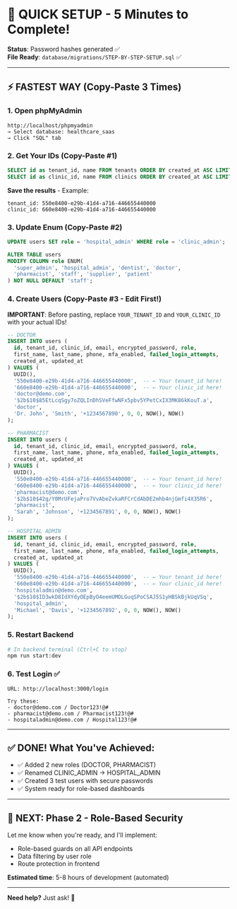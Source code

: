 # 🚀 QUICK SETUP - 5 Minutes to Complete!

**Status**: Password hashes generated ✅  
**File Ready**: `database/migrations/STEP-BY-STEP-SETUP.sql` ✅  

---

## ⚡ FASTEST WAY (Copy-Paste 3 Times)

### **1. Open phpMyAdmin**
```
http://localhost/phpmyadmin
→ Select database: healthcare_saas
→ Click "SQL" tab
```

### **2. Get Your IDs** (Copy-Paste #1)
```sql
SELECT id as tenant_id, name FROM tenants ORDER BY created_at ASC LIMIT 1;
SELECT id as clinic_id, name FROM clinics ORDER BY created_at ASC LIMIT 1;
```

**Save the results** - Example:
```
tenant_id: 550e8400-e29b-41d4-a716-446655440000
clinic_id: 660e8400-e29b-41d4-a716-446655440000
```

### **3. Update Enum** (Copy-Paste #2)
```sql
UPDATE users SET role = 'hospital_admin' WHERE role = 'clinic_admin';

ALTER TABLE users 
MODIFY COLUMN role ENUM(
  'super_admin', 'hospital_admin', 'dentist', 'doctor', 
  'pharmacist', 'staff', 'supplier', 'patient'
) NOT NULL DEFAULT 'staff';
```

### **4. Create Users** (Copy-Paste #3 - Edit First!)

**IMPORTANT**: Before pasting, replace `YOUR_TENANT_ID` and `YOUR_CLINIC_ID` with your actual IDs!

```sql
-- DOCTOR
INSERT INTO users (
  id, tenant_id, clinic_id, email, encrypted_password, role,
  first_name, last_name, phone, mfa_enabled, failed_login_attempts,
  created_at, updated_at
) VALUES (
  UUID(),
  '550e8400-e29b-41d4-a716-446655440000',  -- ← Your tenant_id here!
  '660e8400-e29b-41d4-a716-446655440000',  -- ← Your clinic_id here!
  'doctor@demo.com',
  '$2b$10$85EtLcqSgy7oZQLInDhSVeFfwNFx5pbv5YPetCxIX3MK86kKouT.a',
  'doctor',
  'Dr. John', 'Smith', '+1234567890', 0, 0, NOW(), NOW()
);

-- PHARMACIST
INSERT INTO users (
  id, tenant_id, clinic_id, email, encrypted_password, role,
  first_name, last_name, phone, mfa_enabled, failed_login_attempts,
  created_at, updated_at
) VALUES (
  UUID(),
  '550e8400-e29b-41d4-a716-446655440000',  -- ← Your tenant_id here!
  '660e8400-e29b-41d4-a716-446655440000',  -- ← Your clinic_id here!
  'pharmacist@demo.com',
  '$2b$10$42g/Y0MrUFejaPro7VvAbeZvkaRFCrCdAbDE2mhb4njGmfi4X35R6',
  'pharmacist',
  'Sarah', 'Johnson', '+1234567891', 0, 0, NOW(), NOW()
);

-- HOSPITAL ADMIN
INSERT INTO users (
  id, tenant_id, clinic_id, email, encrypted_password, role,
  first_name, last_name, phone, mfa_enabled, failed_login_attempts,
  created_at, updated_at
) VALUES (
  UUID(),
  '550e8400-e29b-41d4-a716-446655440000',  -- ← Your tenant_id here!
  '660e8400-e29b-41d4-a716-446655440000',  -- ← Your clinic_id here!
  'hospitaladmin@demo.com',
  '$2b$10$ID3wkD8IdXYdyOEpByO4eemUMOLGuqSPoCSAJ5S1yHBSkBjkUqVSq',
  'hospital_admin',
  'Michael', 'Davis', '+1234567892', 0, 0, NOW(), NOW()
);
```

### **5. Restart Backend**
```bash
# In backend terminal (Ctrl+C to stop)
npm run start:dev
```

### **6. Test Login** ✅
```
URL: http://localhost:3000/login

Try these:
- doctor@demo.com / Doctor123!@#
- pharmacist@demo.com / Pharmacist123!@#
- hospitaladmin@demo.com / Hospital123!@#
```

---

## ✅ DONE! What You've Achieved:

- ✅ Added 2 new roles (DOCTOR, PHARMACIST)
- ✅ Renamed CLINIC_ADMIN → HOSPITAL_ADMIN
- ✅ Created 3 test users with secure passwords
- ✅ System ready for role-based dashboards

---

## 🚀 NEXT: Phase 2 - Role-Based Security

Let me know when you're ready, and I'll implement:
- Role-based guards on all API endpoints
- Data filtering by user role
- Route protection in frontend

**Estimated time**: 5-8 hours of development (automated)

---

**Need help?** Just ask! 🎯

